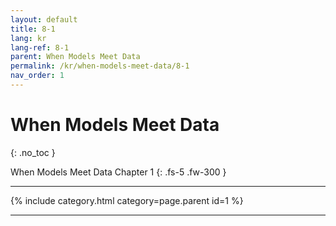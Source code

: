 ```yaml
---
layout: default
title: 8-1
lang: kr
lang-ref: 8-1
parent: When Models Meet Data
permalink: /kr/when-models-meet-data/8-1
nav_order: 1
---
```


# When Models Meet Data
{: .no_toc }


When Models Meet Data Chapter 1
{: .fs-5 .fw-300 }

---

{% include category.html category=page.parent id=1 %}

---

